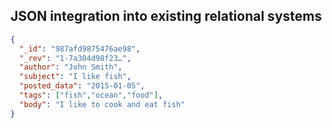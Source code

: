 ## JSON integration into existing relational systems

```JSON
{
  "_id": "987afd9875476ae98",
  "_rev": "1-7a304d98f23…",
  "author": "John Smith",
  "subject": "I like fish",
  "posted_data": "2015-01-05",
  "tags": ["fish","ocean","food"],
  "body": "I like to cook and eat fish"
}
```
